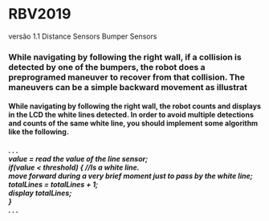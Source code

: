 # RBV2019
versão 1.1
Distance Sensors
Bumper Sensors
<h3>While navigating by following the right wall, if a collision is detected by one of the bumpers, the robot does a preprogramed maneuver to recover from that collision. The maneuvers can be a simple backward movement as illustrat</h3>

<h4>While navigating by following the right wall, the robot counts and displays in the LCD the white lines detected. In order to avoid multiple detections and counts of the same white line, you should implement some algorithm like the following.</h4>


<h5>. . .<br>
value = read the value of the line sensor;<br>
  if(value < threshold) { //Is a white line. <br>
  move forward during a very brief moment just to pass by the white line;<br>
    totalLines = totalLines + 1;<br>
    display totalLines; <br>
  }<br>
. . .<br>
 </h5>
